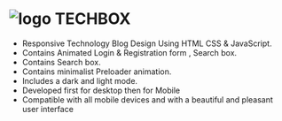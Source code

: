 # ![logo](https://user-images.githubusercontent.com/95019708/185638920-82651b19-5bd3-400f-8d75-57519decc407.png) TECHBOX
- Responsive Technology Blog Design Using HTML CSS & JavaScript.
- Contains Animated Login & Registration form , Search box.
- Contains Search box.
- Contains minimalist Preloader animation.
- Includes a dark and light mode.
- Developed first for desktop then for Mobile 
- Compatible with all mobile devices and with a beautiful and pleasant user interface





